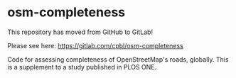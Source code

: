 # osm-completeness


This repository has moved from GitHub to GitLab!

Please see here: https://gitlab.com/cpbl/osm-completeness

Code for assessing completeness of OpenStreetMap's roads, globally. This is a supplement to a study published in PLOS ONE.
